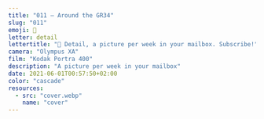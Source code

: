 ```yaml
---
title: "011 — Around the GR34"
slug: "011"
emoji: 👀
letter: detail
lettertitle: "👀 Detail, a picture per week in your mailbox. Subscribe!"
camera: "Olympus XA"
film: "Kodak Portra 400"
description: "A picture per week in your mailbox"
date: 2021-06-01T00:57:50+02:00
color: "cascade"
resources:
  - src: "cover.webp"
    name: "cover"
---
```

